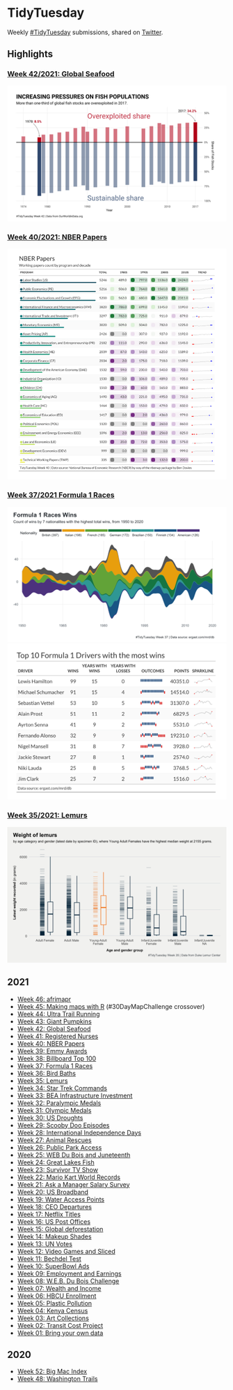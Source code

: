 # TidyTuesday
Weekly [#TidyTuesday](https://github.com/rfordatascience/tidytuesday) submissions, shared on [Twitter](https://twitter.com/leeolney3).

## Highlights
### [Week 42/2021: Global Seafood](https://github.com/leeolney3/TidyTuesday/tree/main/2021/2021_42)
[![name](https://github.com/leeolney3/TidyTuesday/blob/main/2021/2021_42/2021_42.png)](https://github.com/leeolney3/TidyTuesday/tree/main/2021/2021_42)
### [Week 40/2021: NBER Papers](https://github.com/leeolney3/TidyTuesday/tree/main/2021/2021_40)
[![name](https://github.com/leeolney3/TidyTuesday/blob/main/2021/2021_40/2021_40.png)](https://github.com/leeolney3/TidyTuesday/tree/main/2021/2021_40)
### [Week 37/2021 Formula 1 Races](https://github.com/leeolney3/TidyTuesday/tree/main/2021/2021_37)
[![name](https://github.com/leeolney3/TidyTuesday/blob/main/2021/2021_37/2021_37.png)](https://github.com/leeolney3/TidyTuesday/tree/main/2021/2021_37)
[![name](https://github.com/leeolney3/TidyTuesday/blob/main/2021/2021_37/2021_37_gtExtras.png)](https://github.com/leeolney3/TidyTuesday/tree/main/2021/2021_37)
### [Week 35/2021: Lemurs](https://github.com/leeolney3/TidyTuesday/tree/main/2021/2021_35)
[![name](https://github.com/leeolney3/TidyTuesday/blob/main/2021/2021_35/2021_35.png)](https://github.com/leeolney3/TidyTuesday/tree/main/2021/2021_35)

## 2021
* [Week 46: afrimapr](https://github.com/leeolney3/TidyTuesday/tree/main/2021/2021_46)
* [Week 45: Making maps with R](https://github.com/leeolney3/30DayMapChallenge/tree/main/02_lines) (#30DayMapChallenge crossover)
* [Week 44: Ultra Trail Running](https://github.com/leeolney3/TidyTuesday/tree/main/2021/2021_44)
* [Week 43: Giant Pumpkins](https://github.com/leeolney3/TidyTuesday/tree/main/2021/2021_43)
* [Week 42: Global Seafood](https://github.com/leeolney3/TidyTuesday/tree/main/2021/2021_42)
* [Week 41: Registered Nurses](https://github.com/leeolney3/TidyTuesday/tree/main/2021/2021_41)
* [Week 40: NBER Papers](https://github.com/leeolney3/TidyTuesday/tree/main/2021/2021_40)
* [Week 39: Emmy Awards](https://github.com/leeolney3/TidyTuesday/tree/main/2021/2021_39)
* [Week 38: Billboard Top 100](https://github.com/leeolney3/TidyTuesday/tree/main/2021/2021_38)
* [Week 37: Formula 1 Races](https://github.com/leeolney3/TidyTuesday/tree/main/2021/2021_37)
* [Week 36: Bird Baths](https://github.com/leeolney3/TidyTuesday/tree/main/2021/2021_36)
* [Week 35: Lemurs](https://github.com/leeolney3/TidyTuesday/tree/main/2021/2021_35)
* [Week 34: Star Trek Commands](https://github.com/leeolney3/TidyTuesday/tree/main/2021/2021_34)
* [Week 33: BEA Infrastructure Investment](https://github.com/leeolney3/TidyTuesday/tree/main/2021/2021_33)
* [Week 32: Paralympic Medals](https://github.com/leeolney3/TidyTuesday/tree/main/2021/2021_32)
* [Week 31: Olympic Medals](https://github.com/leeolney3/TidyTuesday/tree/main/2021/2021_31)
* [Week 30: US Droughts](https://github.com/leeolney3/TidyTuesday/tree/main/2021/2021_30)
* [Week 29: Scooby Doo Episodes](https://github.com/leeolney3/TidyTuesday/tree/main/2021/2021_29)
* [Week 28: International Independence Days](https://github.com/leeolney3/TidyTuesday/tree/main/2021/2021_28)
* [Week 27: Animal Rescues](https://github.com/leeolney3/TidyTuesday/tree/main/2021/2021_27)
* [Week 26: Public Park Access](https://github.com/leeolney3/TidyTuesday/tree/main/2021/2021_26)
* [Week 25: WEB Du Bois and Juneteenth](https://github.com/leeolney3/TidyTuesday/tree/main/2021/2021_25)
* [Week 24: Great Lakes Fish](https://github.com/leeolney3/TidyTuesday/tree/main/2021/2021_24)
* [Week 23: Survivor TV Show](https://github.com/leeolney3/TidyTuesday/tree/main/2021/2021_23)
* [Week 22: Mario Kart World Records](https://github.com/leeolney3/TidyTuesday/tree/main/2021/2021_22)
* [Week 21: Ask a Manager Salary Survey](https://github.com/leeolney3/TidyTuesday/tree/main/2021/2021_21)
* [Week 20: US Broadband](https://github.com/leeolney3/TidyTuesday/tree/main/2021/2021_20)
* [Week 19: Water Access Points](https://github.com/leeolney3/TidyTuesday/tree/main/2021/2021_18)
* [Week 18: CEO Departures](https://github.com/leeolney3/TidyTuesday/tree/main/2021/2021_18)
* [Week 17: Netflix Titles](https://github.com/leeolney3/TidyTuesday/tree/main/2021/2021_17)
* [Week 16: US Post Offices](https://github.com/leeolney3/TidyTuesday/tree/main/2021/2021_16)
* [Week 15: Global deforestation](https://github.com/leeolney3/TidyTuesday/tree/main/2021/2021_15)
* [Week 14: Makeup Shades](https://github.com/leeolney3/TidyTuesday/tree/main/2021/2021_14)
* [Week 13: UN Votes](https://github.com/leeolney3/TidyTuesday/tree/main/2021/2021_13)
* [Week 12: Video Games and Sliced](https://github.com/leeolney3/TidyTuesday/tree/main/2021/2021_12)
* [Week 11: Bechdel Test](https://github.com/leeolney3/TidyTuesday/tree/main/2021/2021_11)
* [Week 10: SuperBowl Ads](https://github.com/leeolney3/TidyTuesday/tree/main/2021/2021_10)
* [Week 09: Employment and Earnings](https://github.com/leeolney3/TidyTuesday/tree/main/2021/2021_09)
* [Week 08: W.E.B. Du Bois Challenge](https://github.com/leeolney3/TidyTuesday/tree/main/2021/2021_08)
* [Week 07: Wealth and Income](https://github.com/leeolney3/TidyTuesday/tree/main/2021/2021_07)
* [Week 06: HBCU Enrollment](https://github.com/leeolney3/TidyTuesday/tree/main/2021/2021_06)
* [Week 05: Plastic Pollution](https://github.com/leeolney3/TidyTuesday/tree/main/2021/2021_05)
* [Week 04: Kenya Census](https://github.com/leeolney3/TidyTuesday/tree/main/2021/2021_04)
* [Week 03: Art Collections](https://github.com/leeolney3/TidyTuesday/tree/main/2021/2021_03)
* [Week 02: Transit Cost Project](https://github.com/leeolney3/TidyTuesday/tree/main/2021/2021_02)
* [Week 01: Bring your own data](https://github.com/leeolney3/TidyTuesday/tree/main/2021/2021_01)
## 2020
* [Week 52: Big Mac Index](https://github.com/leeolney3/TidyTuesday/tree/main/2020/2020_52)
* [Week 48: Washington Trails](https://github.com/leeolney3/TidyTuesday/tree/main/2020/2020_48)
